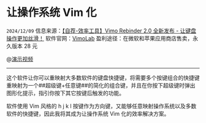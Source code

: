 # 让操作系统 Vim 化

``2024/12/09``
信息来源：[【自荐-效率工具】Vimo Rebinder 2.0 全新发布 - 让键盘操作更加丝滑！](https://meta.appinn.net/t/topic/63925)
软件官网：[VimoLab](http://vimolab.com/)
盈利途径：在微软和苹果应用商店售卖，永久版本 28 元

@[演示视频](https://player.bilibili.com/player.html?isOutside=true&aid=113610944679685&bvid=BV1VZqVYwEfS&cid=27224638674&p=1)

- - -

这个软件让你可以重映射大多数软件的键盘快捷键，将需要多个按键组合的快捷键重映射为一个##超级键+任意键##的简化的组合键，并且在你按下超级键时弹出图形化提示，指引你按下其它按键后触发的功能。

软件使用 Vim 风格的 h j k l 按键作为方向键，又能够任意映射操作系统以及多数软件的快捷键，因此我将其成为让操作系统 Vim 化的效率解决方案。
